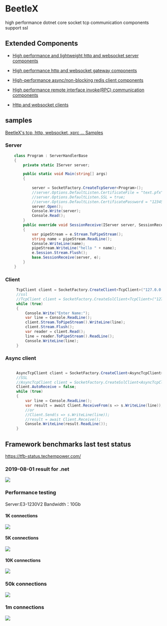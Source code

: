 # BeetleX
high performance dotnet core socket tcp communication components support ssl
## Extended Components
- [High performance and lightweight http and websocket server components](https://github.com/IKende/FastHttpApi)
   
- [High performance http and websocket gateway components](https://github.com/IKende/Bumblebee)

- [High-performance async/non-blocking  redis client components](https://github.com/IKende/BeetleX.Redis)   
  
- [High performance remote interface invoke(RPC) communication components](https://github.com/IKende/XRPC)

- [Http and websocket clients](https://github.com/IKende/HttpClients)
 
## samples
[BeetleX's tcp, http, websocket, xprc ... Samples](https://github.com/IKende/BeetleX-Samples)
### Server
```csharp
    class Program : ServerHandlerBase
    {
        private static IServer server;

        public static void Main(string[] args)
        {
           
            server = SocketFactory.CreateTcpServer<Program>();
            //server.Options.DefaultListen.CertificateFile = "text.pfx";
            //server.Options.DefaultListen.SSL = true;
            //server.Options.DefaultListen.CertificatePassword = "123456";
            server.Open();
            Console.Write(server);
            Console.Read();
        }
        public override void SessionReceive(IServer server, SessionReceiveEventArgs e)
        {
            var pipeStream = e.Stream.ToPipeStream();
            string name = pipeStream.ReadLine();
            Console.WriteLine(name);
            pipeStream.WriteLine("hello " + name);
            e.Session.Stream.Flush();
            base.SessionReceive(server, e);
        }
    }
```
### Client
```csharp
     TcpClient client = SocketFactory.CreateClient<TcpClient>("127.0.0.1", 9090);
     //ssl
     //TcpClient client = SocketFactory.CreateSslClient<TcpClient>("127.0.0.1", 9090, "localhost");
     while (true)
     {
         Console.Write("Enter Name:");
         var line = Console.ReadLine();
         client.Stream.ToPipeStream().WriteLine(line);
         client.Stream.Flush();
         var reader = client.Read();
         line = reader.ToPipeStream().ReadLine();
         Console.WriteLine(line);
     }
```
### Async client
```csharp

     AsyncTcpClient client = SocketFactory.CreateClient<AsyncTcpClient>("127.0.0.1", 9090);
     //SSL
     //AsyncTcpClient client = SocketFactory.CreateSslClient<AsyncTcpClient>("127.0.0.1", 9090, "serviceName");
     Client.AutoReceive = false;
     while (true)
     {
         var line = Console.ReadLine();
         var result = await Client.ReceiveFrom(s => s.WriteLine(line));
         //or
         //Client.Send(s => s.WriteLine(line));
         //result = await Client.Receive();
         Console.WriteLine(result.ReadLine());
     }

```

## Framework benchmarks last test status
https://tfb-status.techempower.com/
### 2019-08-01 result for .net
![](https://github.com/IKende/FastHttpApi/blob/master/images/20190801.png?raw=true)
### Performance testing
Server:E3-1230V2
Bandwidth：10Gb
#### 1K connections
![](https://github.com/IKende/BeetleX/blob/master/images/beetlex_1kc.png?raw=true)
#### 5K connections
![](https://github.com/IKende/BeetleX/blob/master/images/beetlex_5kc.png?raw=true)
#### 10K connections
![](https://github.com/IKende/BeetleX/blob/master/images/beetlex_10kc.png?raw=true)
### 50k connections
![](https://github.com/IKende/BeetleX/blob/master/images/beetlex_50kc.png?raw=true)
### 1m connections
![](https://github.com/IKende/BeetleX/blob/master/images/1mconnections.png?raw=true)



